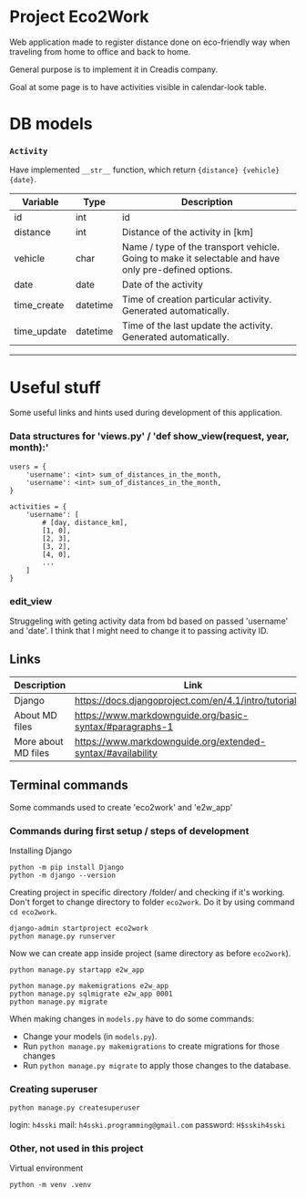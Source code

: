 # Project Eco2Work

Web application made to register distance done on eco-friendly
way when traveling from home to office and back to home.

General purpose is to implement it in Creadis company.

Goal at some page is to have activities visible in calendar-look table.

# DB models

### `Activity`

Have implemented `__str__` function, which return `{distance} {vehicle} {date}`.

| Variable | Type | Description                      |
| --- |------|----------------------------------|
| id | int  | id                               |
| distance | int  | Distance of the activity in [km] |
| vehicle | char | Name / type of the transport vehicle. Going to make it selectable and have only pre-defined options. |
| date | date | Date of the activity |
| time_create | datetime | Time of creation particular activity. Generated automatically. |
| time_update | datetime | Time of the last update the activity. Generated automatically. |

---

# Useful stuff

Some useful links and hints used during development of this
application.


### Data structures for 'views.py' / 'def show_view(request, year, month):'

    users = {
        'username': <int> sum_of_distances_in_the_month,
        'username': <int> sum_of_distances_in_the_month,
    }

    activities = {
        'username': [
            # [day, distance_km],
            [1, 0],
            [2, 3],
            [3, 2],
            [4, 0],
            ...
        ]
    }

### edit_view

Struggeling with geting activity data from bd based on passed 'username' and 'date'. I think that I might need to change it to passing activity ID.


## Links

| Description | Link                                                        |
| ----------- |-------------------------------------------------------------| 
| Django | https://docs.djangoproject.com/en/4.1/intro/tutorial02/     |
| About MD files | https://www.markdownguide.org/basic-syntax/#paragraphs-1    |
| More about MD files | https://www.markdownguide.org/extended-syntax/#availability |

## Terminal commands

Some commands used to create 'eco2work' and 'e2w_app'

### Commands during first setup / steps of development

Installing Django

    python -m pip install Django    
    python -m django --version
    
Creating project in specific directory /folder/ and checking if it's working.
Don't forget to change directory to folder `eco2work`. Do it by using command
`cd eco2work`.

    django-admin startproject eco2work
    python manage.py runserver

Now we can create app inside project (same directory as before `eco2work`).

    python manage.py startapp e2w_app

    python manage.py makemigrations e2w_app
    python manage.py sqlmigrate e2w_app 0001
    python manage.py migrate

When making changes in `models.py` have to do some commands:

- Change your models (in `models.py`).
- Run `python manage.py makemigrations` to create migrations for those changes
- Run `python manage.py migrate` to apply those changes to the database.

### Creating superuser

    python manage.py createsuperuser

login: `h4sski`
mail:   `h4sski.programming@gmail.com`
password: `H$sskih4sski`

### Other, not used in this project

Virtual environment

    python -m venv .venv

